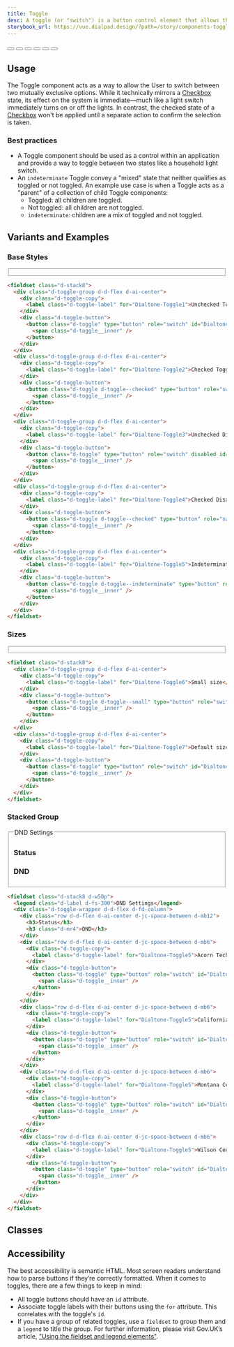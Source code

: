 ```yaml
---
title: Toggle
desc: A toggle (or "switch") is a button control element that allows the user to make a binary (on/off) selection.
storybook_url: https://vue.dialpad.design/?path=/story/components-toggle--default
---
```

<code-well-header>
  <div class="d-toggle-group d-d-flex d-ai-center">
    <example-toggle label="Label"/>
  </div>
</code-well-header>

<div class="d-fl-center d-mt12 d-mb12 d-bgc-black-100 d-p32">
  <button id="Dialtone-Preview-Toggle1" class="d-toggle d-mr8" aria-checked="false" type="button" role="switch">
    <span class="d-toggle__inner"></span>
  </button>
  <button id="Dialtone-Preview-Toggle2" class="d-toggle d-toggle--checked d-mr8" aria-checked="true" type="button" role="switch">
    <span class="d-toggle__inner"></span>
  </button>
  <button id="Dialtone-Preview-Toggle3" class="d-toggle d-toggle--indeterminate d-mr8" aria-checked="mixed" type="button" role="checkbox">
    <span class="d-toggle__inner"></span>
  </button>
  <button id="Dialtone-Preview-Toggle4" class="d-toggle d-toggle--small d-mr8" aria-checked="false" type="button" role="switch">
    <span class="d-toggle__inner"></span>
  </button>
  <button id="Dialtone-Preview-Toggle5" class="d-toggle d-toggle--checked d-toggle--small d-mr8" aria-checked="true" type="button" role="switch">
    <span class="d-toggle__inner"></span>
  </button>
  <button id="Dialtone-Preview-Toggle6" class="d-toggle d-toggle--small d-toggle--indeterminate" aria-checked="mixed" type="button" role="checkbox">
    <span class="d-toggle__inner"></span>
  </button>
</div>

## Usage

The Toggle component acts as a way to allow the User to switch between two mutually exclusive options. While it technically mirrors a [Checkbox](checkbox.md) state, its effect on the system is immediate&mdash;much like a light switch immediately turns on or off the lights. In contrast, the checked state of a [Checkbox](checkbox.md) won't be applied until a separate action to confirm the selection is taken.

<dialtone-usage>
<template #do>

- When its action has an instantaneous effect.
</template>
<template #dont>

- When its action does not have an immediate effect on the application.
- Selecting between 2 options. Instead, utilize a [Checkbox](checkbox.md).
- As an alternative to a [Checkbox](checkbox.md) or [Radio](radio.md) within a Form.
</template>
</dialtone-usage>

### Best practices

- A Toggle component should be used as a control within an application and provide a way to toggle between two states like a household light switch.
- An `indeterminate` Toggle convey a "mixed" state that neither qualifies as toggled or not toggled. An example use case is when a Toggle acts as a "parent" of a collection of child Toggle components:
  - Toggled: all children are toggled.
  - Not toggled: all children are not toggled.
  - `indeterminate`: children are a mix of toggled and not toggled.

## Variants and Examples

### Base Styles

<code-well-header>
  <fieldset class="d-stack8">
    <div class="d-toggle-group d-d-flex d-ai-center">
      <example-toggle label="Unchecked Toggle"/>
    </div>
    <div class="d-toggle-group d-d-flex d-ai-center">
      <example-toggle label="Checked Toggle" checked/>
    </div>
    <div class="d-toggle-group d-d-flex d-ai-center">
      <example-toggle label="Unchecked Disabled" disabled/>
    </div>
    <div class="d-toggle-group d-d-flex d-ai-center">
      <example-toggle label="Checked Disabled" checked disabled/>
    </div>
    <div class="d-toggle-group d-d-flex d-ai-center">
      <example-toggle label="Indeterminate Toggle" indeterminate />
    </div>
  </fieldset>
</code-well-header>

```html
<fieldset class="d-stack8">
  <div class="d-toggle-group d-d-flex d-ai-center">
    <div class="d-toggle-copy">
      <label class="d-toggle-label" for="Dialtone-Toggle1">Unchecked Toggle</label>
    </div>
    <div class="d-toggle-button">
      <button class="d-toggle" type="button" role="switch" id="Dialtone-Toggle1" >
        <span class="d-toggle__inner" />
      </button>
    </div>
  </div>
  <div class="d-toggle-group d-d-flex d-ai-center">
    <div class="d-toggle-copy">
      <label class="d-toggle-label" for="Dialtone-Toggle2">Checked Toggle</label>
    </div>
    <div class="d-toggle-button">
      <button class="d-toggle d-toggle--checked" type="button" role="switch" id="Dialtone-Toggle2" >
        <span class="d-toggle__inner" />
      </button>
    </div>
  </div>
  <div class="d-toggle-group d-d-flex d-ai-center">
    <div class="d-toggle-copy">
      <label class="d-toggle-label" for="Dialtone-Toggle3">Unchecked Disabled</label>
    </div>
    <div class="d-toggle-button">
      <button class="d-toggle" type="button" role="switch" disabled id="Dialtone-Toggle3" >
        <span class="d-toggle__inner" />
      </button>
    </div>
  </div>
  <div class="d-toggle-group d-d-flex d-ai-center">
    <div class="d-toggle-copy">
      <label class="d-toggle-label" for="Dialtone-Toggle4">Checked Disabled</label>
    </div>
    <div class="d-toggle-button">
      <button class="d-toggle d-toggle--checked" type="button" role="switch" disabled id="Dialtone-Toggle4" >
        <span class="d-toggle__inner" />
      </button>
    </div>
  </div>
  <div class="d-toggle-group d-d-flex d-ai-center">
    <div class="d-toggle-copy">
      <label class="d-toggle-label" for="Dialtone-Toggle5">Indeterminate Toggle</label>
    </div>
    <div class="d-toggle-button">
      <button class="d-toggle d-toggle--indeterminate" type="button" role="checkbox" aria-checked="mixed" id="Dialtone-Toggle5">
        <span class="d-toggle__inner" />
      </button>
    </div>
  </div>
</fieldset>
```

### Sizes

<code-well-header>
  <fieldset class="d-stack8">
    <div class="d-toggle-group d-d-flex d-ai-center">
      <example-toggle label="Small size" size="small" />
    </div>
    <div class="d-toggle-group d-d-flex d-ai-center">
      <example-toggle label="Default size" />
    </div>
  </fieldset>
</code-well-header>

```html
<fieldset class="d-stack8">
  <div class="d-toggle-group d-d-flex d-ai-center">
    <div class="d-toggle-copy">
      <label class="d-toggle-label" for="Dialtone-Toggle6">Small size</label>
    </div>
    <div class="d-toggle-button">
      <button class="d-toggle d-toggle--small" type="button" role="switch" id="Dialtone-Toggle6" >
        <span class="d-toggle__inner" />
      </button>
    </div>
  </div>
  <div class="d-toggle-group d-d-flex d-ai-center">
    <div class="d-toggle-copy">
      <label class="d-toggle-label" for="Dialtone-Toggle7">Default size</label>
    </div>
    <div class="d-toggle-button">
      <button class="d-toggle" type="button" role="switch" id="Dialtone-Toggle7" >
        <span class="d-toggle__inner" />
      </button>
    </div>
  </div>
</fieldset>
```

### Stacked Group

<code-well-header>
  <fieldset class="d-stack8 d-w50p">
    <legend class="d-label d-fs-300">DND Settings</legend>
    <div class="d-toggle-wrapper d-d-flex d-fd-column">
      <div class="row d-d-flex d-ai-center d-jc-space-between d-mb12">
        <h3>Status</h3>
        <h3 class="d-mr4">DND</h3>
      </div>
      <div class="row d-d-flex d-ai-center d-jc-space-between d-mb6">
        <example-toggle label="Acorn Test" />
      </div>
      <div class="row d-d-flex d-ai-center d-jc-space-between d-mb6">
        <example-toggle label="California Zoo" />
      </div>
      <div class="row d-d-flex d-ai-center d-jc-space-between d-mb6">
        <example-toggle label="Montana Centre" />
      </div>
      <div class="row d-d-flex d-ai-center d-jc-space-between d-mb6">
        <example-toggle label="Wilson Centre" />
      </div>
    </div>
  </fieldset>
</code-well-header>

```html
<fieldset class="d-stack8 d-w50p">
  <legend class="d-label d-fs-300">DND Settings</legend>
  <div class="d-toggle-wrapper d-d-flex d-fd-column">
    <div class="row d-d-flex d-ai-center d-jc-space-between d-mb12">
      <h3>Status</h3>
      <h3 class="d-mr4">DND</h3>
    </div>
    <div class="row d-d-flex d-ai-center d-jc-space-between d-mb6">
      <div class="d-toggle-copy">
        <label class="d-toggle-label" for="Dialtone-Toggle5">Acorn Tech</label>
      </div>
      <div class="d-toggle-button">
        <button class="d-toggle" type="button" role="switch" id="Dialtone-Toggle5" >
          <span class="d-toggle__inner" />
        </button>
      </div>
    </div>
    <div class="row d-d-flex d-ai-center d-jc-space-between d-mb6">
      <div class="d-toggle-copy">
        <label class="d-toggle-label" for="Dialtone-Toggle5">California Zoo</label>
      </div>
      <div class="d-toggle-button">
        <button class="d-toggle" type="button" role="switch" id="Dialtone-Toggle5" >
          <span class="d-toggle__inner" />
        </button>
      </div>
    </div>
    <div class="row d-d-flex d-ai-center d-jc-space-between d-mb6">
      <div class="d-toggle-copy">
        <label class="d-toggle-label" for="Dialtone-Toggle5">Montana Centre</label>
      </div>
      <div class="d-toggle-button">
        <button class="d-toggle" type="button" role="switch" id="Dialtone-Toggle5" >
          <span class="d-toggle__inner" />
        </button>
      </div>
    </div>
    <div class="row d-d-flex d-ai-center d-jc-space-between d-mb6">
      <div class="d-toggle-copy">
        <label class="d-toggle-label" for="Dialtone-Toggle5">Wilson Centre</label>
      </div>
      <div class="d-toggle-button">
        <button class="d-toggle" type="button" role="switch" id="Dialtone-Toggle5" >
          <span class="d-toggle__inner" />
        </button>
      </div>
    </div>
  </div>
</fieldset>
```

## Classes

<component-class-table component-name="toggle" />

## Accessibility

The best accessibility is semantic HTML. Most screen readers understand how to parse buttons if they’re correctly formatted. When it comes to toggles, there are a few things to keep in mind:

- All toggle buttons should have an `id` attribute.
- Associate toggle labels with their buttons using the `for` attribute. This correlates with the toggle's `id`.
- If you have a group of related toggles, use a `fieldset` to group them and a `legend` to title the group. For further information, please visit Gov.UK’s article, ["Using the fieldset and legend elements"](https://accessibility.blog.gov.uk/2016/07/22/using-the-fieldset-and-legend-elements).

<script setup>
  import ExampleToggle from '@exampleComponents/ExampleToggle.vue';
  import DialtoneUsage from '@baseComponents/DialtoneUsage.vue';
</script>

